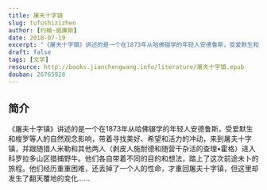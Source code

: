 ```yaml
---
title: 屠夫十字镇
slug: tufushizizhen
author: [约翰·威廉斯]
date: 2018-07-19
excerpt: "《屠夫十字镇》讲述的是一个在1873年从哈佛辍学的年轻人安德鲁斯，受爱默生和梭罗等人的自然观念影响，带着寻找美好、希望和活力的冲动，来到屠夫十字镇"
draft: false
tags: [文学]
resource: http://books.jianchengwang.info/literature/屠夫十字镇.epub
douban: 26765928
---
```


## 简介

《屠夫十字镇》讲述的是一个在1873年从哈佛辍学的年轻人安德鲁斯，受爱默生和梭罗等人的自然观念影响，带着寻找美好、希望和活力的冲动，来到屠夫十字镇，并跟随猎人米勒和其他两人（剥皮人施耐德和随营干杂活的查理•霍格）进入科罗拉多山区猎捕野牛。他们各自带着不同的目的和想法，踏上了这次前途未卜的旅程。他们经历重重困难，还丢掉了一个人的性命，才重回屠夫十字镇，但这里却发生了翻天覆地的变化……